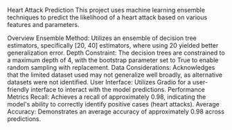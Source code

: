 Heart Attack Prediction
This project uses machine learning ensemble techniques to predict the likelihood of a heart attack based on various features and parameters.

Overview
Ensemble Method: Utilizes an ensemble of decision tree estimators, specifically [20, 40] estimators, where using 20 yielded better generalization error.
Depth Constraint: The decision trees are constrained to a maximum depth of 4, with the bootstrap parameter set to True to enable random sampling with replacement.
Data Considerations: Acknowledges that the limited dataset used may not generalize well broadly, as alternative datasets were not identified.
User Interface: Utilizes Gradio for a user-friendly interface to interact with the model predictions.
Performance Metrics
Recall: Achieves a recall of approximately 0.98, indicating the model's ability to correctly identify positive cases (heart attacks).
Average Accuracy: Demonstrates an average accuracy of approximately 0.98 across predictions.

